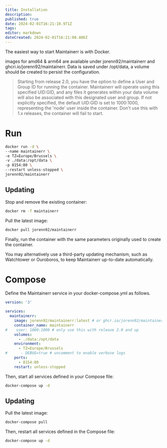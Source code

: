 ```yaml
---
title: Installation
description: 
published: true
date: 2024-02-01T16:21:10.971Z
tags: 
editor: markdown
dateCreated: 2024-02-01T16:21:08.486Z
---
```


The easiest way to start Maintainerr is with Docker.

images for amd64 & arm64 are available under jorenn92/maintainerr and ghcri.io/jorenn92/maintainerr.
Data is saved under /opt/data, a volume should be created to persist the configuration.

> Starting from release 2.0, you have the option to define a User and Group ID for running the container. Maintainerr will operate using this specified UID:GID, and any files it generates within your data volume will also be associated with this designated user and group. If not explicitly specified, the default UID:GID is set to 1000:1000, representing the 'node' user inside the container. Don't use this with 1.x releases, the container will fail to start.

# Run

```bash
docker run -d \
--name maintainerr \
-e TZ=Europe/Brussels \
-v ./data:/opt/data \
-p 8154:80 \
--restart unless-stopped \
jorenn92/maintainerr
```

## Updating

Stop and remove the existing container:

```bash
docker rm -f maintainerr
```

Pull the latest image:

```bash
docker pull jorenn92/maintainerr
```

Finally, run the container with the same parameters originally used to create the container.

You may alternatively use a third-party updating mechanism, such as Watchtower or Ouroboros, to keep Maintainerr up-to-date automatically.

# Compose

Define the Maintainerr service in your docker-compose.yml as follows.

```Yaml
version: '3'

services:
  maintainerr:
    image: jorenn92/maintainerr:latest # or ghcr.io/jorenn92/maintainerr:latest
    container_name: maintainerr
#    user: 1000:1000 # only use this with release 2.0 and up
    volumes:
      - ./data:/opt/data
    environment:
      - TZ=Europe/Brussels
#      - DEBUG=true # uncomment to enable verbose logs
    ports:
      - 8154:80
    restart: unless-stopped
```

Then, start all services defined in your Compose file:

```bash
docker-compose up -d
```

## Updating

Pull the latest image:

```bash
docker-compose pull
```

Then, restart all services defined in the Compose file:

```bash
docker-compose up -d
```
